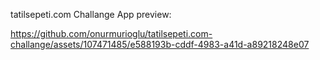 tatilsepeti.com Challange App preview:



https://github.com/onurmurioglu/tatilsepeti.com-challange/assets/107471485/e588193b-cddf-4983-a41d-a89218248e07

